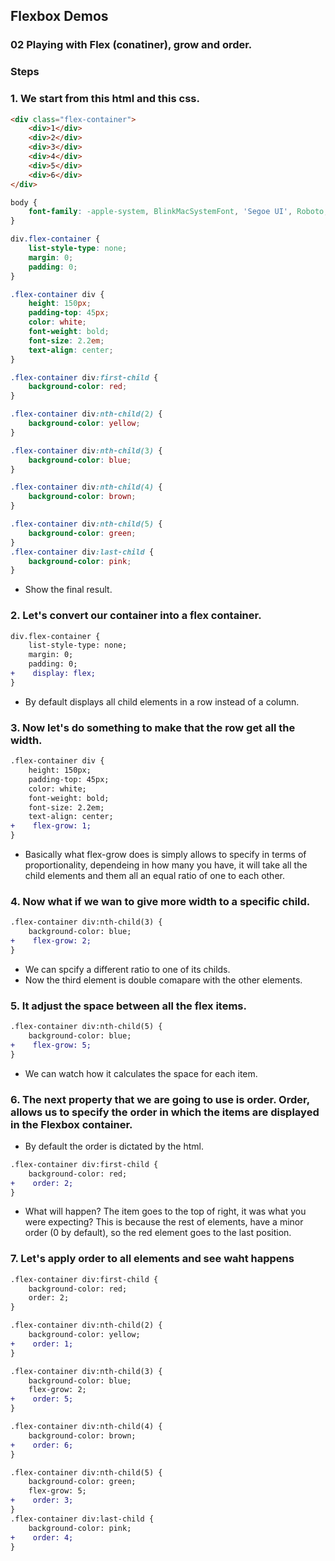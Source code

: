 ## Flexbox Demos

### 02 Playing with Flex (conatiner), grow and order. 

### Steps

### 1. We start from this html and this css.

```html
<div class="flex-container">
    <div>1</div>
    <div>2</div>
    <div>3</div>
    <div>4</div>
    <div>5</div>
    <div>6</div>
</div>
```

```css
body {
    font-family: -apple-system, BlinkMacSystemFont, 'Segoe UI', Roboto, Oxygen, Ubuntu, Cantarell, 'Open Sans', 'Helvetica Neue', sans-serif
}

div.flex-container {
    list-style-type: none;
    margin: 0;
    padding: 0;
}

.flex-container div {
    height: 150px;
    padding-top: 45px;
    color: white;
    font-weight: bold;
    font-size: 2.2em;
    text-align: center;
}

.flex-container div:first-child {
    background-color: red;
}

.flex-container div:nth-child(2) {
    background-color: yellow;
}

.flex-container div:nth-child(3) {
    background-color: blue;
}

.flex-container div:nth-child(4) {
    background-color: brown;
}

.flex-container div:nth-child(5) {
    background-color: green;
}
.flex-container div:last-child {
    background-color: pink;
}
```

* Show the final result.

### 2. Let's convert our container into a flex container.

```diff css
div.flex-container {
    list-style-type: none;
    margin: 0;
    padding: 0;
+    display: flex;
}
```

* By default displays all child elements in a row instead of a column.

### 3. Now let's do something to make that the row get all the width.

```diff css
.flex-container div {
    height: 150px;
    padding-top: 45px;
    color: white;
    font-weight: bold;
    font-size: 2.2em;
    text-align: center;
+    flex-grow: 1;
}
```

* Basically what flex-grow does is simply allows to specify in terms of proportionality, dependeing in how many you have, it will take all the child elements and them all an equal ratio of one to each other.

### 4. Now what if we wan to give more width to a specific child.

```diff css
.flex-container div:nth-child(3) {
    background-color: blue;
+    flex-grow: 2;
}
```

* We can spcify a different ratio to one of its childs.
* Now the third element is double comapare with the other elements.

### 5. It adjust the space between all the flex items. 

```diff css
.flex-container div:nth-child(5) {
    background-color: blue;
+    flex-grow: 5;
}
```
* We can watch how it calculates the space for each item.

### 6. The next property that we are going to use is order. Order, allows us to specify the order in which the items are displayed in the Flexbox container.

* By default the order is dictated by the html.

```diff css
.flex-container div:first-child {
    background-color: red;
+    order: 2;
}
``` 
* What will happen? The item goes to the top of right, it was what you were expecting? This is because the rest of elements, have a minor order (0 by default), so the red element goes to the last position.

### 7. Let's apply order to all elements and see waht happens

```diff css
.flex-container div:first-child {
    background-color: red;
    order: 2;
}

.flex-container div:nth-child(2) {
    background-color: yellow;
+    order: 1;
}

.flex-container div:nth-child(3) {
    background-color: blue;
    flex-grow: 2;
+    order: 5;
}

.flex-container div:nth-child(4) {
    background-color: brown;
+    order: 6;
}

.flex-container div:nth-child(5) {
    background-color: green;
    flex-grow: 5;
+    order: 3;
}
.flex-container div:last-child {
    background-color: pink;
+    order: 4;
}
```
